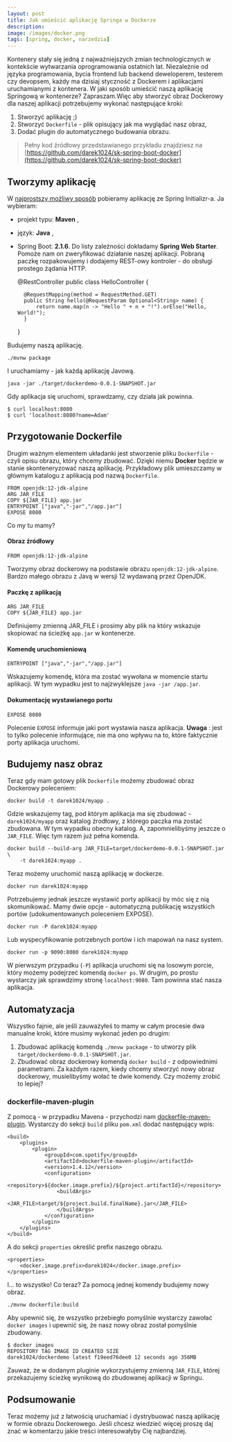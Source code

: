 ```yaml
---
layout: post
title: Jak umieścić aplikację Springa w Dockerze
description: 
image: /images/docker.png
tags: [spring, docker, narzedzia]
---
```


Kontenery stały się jedną z najważniejszych zmian technologicznych w kontekście wytwarzania oprogramowania ostatnich lat. Niezależnie od języka programowania, bycia frontend lub backend deweloperem, testerem czy devopsem, każdy ma dzisiaj styczność z Dockerem i aplikacjami uruchamianymi z kontenera. W jaki sposób umieścić naszą aplikację Springową w kontenerze? Zapraszam.Więc aby stworzyć obraz Dockerowy dla naszej aplikacji potrzebujemy wykonać następujące kroki:

1. Stworzyć aplikację ;)
2. Stworzyć `Dockerfile` - plik opisujący jak ma wyglądać nasz obraz,
3. Dodać plugin do automatycznego budowania obrazu.

> Pełny kod źródłowy przedstawianego przykładu znajdziesz na [https://github.com/darek1024/sk-spring-boot-docker](https://github.com/darek1024/sk-spring-boot-docker)

## Tworzymy aplikację
W [najprostszy możliwy sposób](https://strony.sztukakodu.pl/najprostszy-sposob-zeby-rozpoczac-nowy-projekt-w-springu/) pobieramy aplikację ze Spring Initializr-a. Ja wybieram:
- projekt typu: **Maven** ,
- język: **Java** ,
- Spring Boot: **2.1.6**.
Do listy zależności dokładamy **Spring Web Starter**. Pomoże nam on zweryfikować działanie naszej aplikacji. Pobraną paczkę rozpakowujemy i dodajemy REST-owy kontroler - do obsługi prostego żądania HTTP.

    @RestController
    public class HelloController {
    
        @RequestMapping(method = RequestMethod.GET)
        public String hello(@RequestParam Optional<String> name) {
            return name.map(n -> "Hello " + n + "!").orElse("Hello, World!");
        }
    
    }

Budujemy naszą aplikację.

    ./mvnw package

I uruchamiamy - jak każdą aplikację Javową.

    java -jar ./target/dockerdemo-0.0.1-SNAPSHOT.jar

Gdy aplikacja się uruchomi, sprawdzamy, czy działa jak powinna.

    $ curl localhost:8080
    $ curl 'localhost:8080?name=Adam'

## Przygotowanie Dockerfile
Drugim ważnym elementem układanki jest stworzenie pliku `Dockerfile` - czyli opisu obrazu, który chcemy zbudować. Dzięki niemu **Docker** będzie w stanie skonteneryzować naszą aplikację. Przykładowy plik umieszczamy w głównym katalogu z aplikacją pod nazwą `Dockerfile`.

    FROM openjdk:12-jdk-alpine
    ARG JAR_FILE
    COPY ${JAR_FILE} app.jar
    ENTRYPOINT ["java","-jar","/app.jar"]
    EXPOSE 8080

Co my tu mamy?
#### Obraz źródłowy

    FROM openjdk:12-jdk-alpine

Tworzymy obraz dockerowy na podstawie obrazu `openjdk:12-jdk-alpine`. Bardzo małego obrazu z Javą w wersji 12 wydawaną przez OpenJDK.
#### Paczkę z aplikacją

    ARG JAR_FILE
    COPY ${JAR_FILE} app.jar

Definiujemy zmienną JAR\_FILE i prosimy aby plik na który wskazuje skopiować na ścieżkę `app.jar` w kontenerze.
#### Komendę uruchomieniową

    ENTRYPOINT ["java","-jar","/app.jar"]

Wskazujemy komendę, która ma zostać wywołana w momencie startu aplikacji. W tym wypadku jest to najzwyklejsze `java -jar /app.jar`.
#### Dokumentację wystawianego portu

    EXPOSE 8080

Polecenie `EXPOSE` informuje jaki port wystawia nasza aplikacja. **Uwaga** : jest to tylko polecenie informujące, nie ma ono wpływu na to, które faktycznie porty aplikacja uruchomi.
## Budujemy nasz obraz
Teraz gdy mam gotowy plik `Dockerfile` możemy zbudować obraz Dockerowy poleceniem:

    docker build -t darek1024/myapp .

Gdzie wskazujemy tag, pod którym aplikacja ma się zbudować - `darek1024/myapp` oraz katalog źrodłowy, z którego paczka ma zostać zbudowana. W tym wypadku obecny katalog. A, zapomnielibyśmy jeszcze o `JAR_FILE`. Więc tym razem już pełna komenda.

    docker build --build-arg JAR_FILE=target/dockerdemo-0.0.1-SNAPSHOT.jar \
        -t darek1024:myapp .

Teraz możemy uruchomić naszą aplikację w dockerze.

    docker run darek1024:myapp

Potrzebujemy jednak jeszcze wystawić porty aplikacji by móc się z nią skomunikować. Mamy dwie opcje - automatyczną publikację wszystkich portów (udokumentowanych poleceniem EXPOSE).

    docker run -P darek1024:myapp

Lub wyspecyfikowanie potrzebnych portów i ich mapowań na nasz system.

    docker run -p 9090:8080 darek1024:myapp

W pierwszym przypadku (`-P`) aplikacja uruchomi się na losowym porcie, który możemy podejrzeć komendą `docker ps`. W drugim, po prostu wystarczy jak sprawdzimy stronę `localhost:9080`. Tam powinna stać nasza aplikacja.
## Automatyzacja
Wszystko fajnie, ale jeśli zauważyłeś to mamy w całym procesie dwa manualne kroki, które musimy wykonać jeden po drugim:
1. Zbudować aplikację komendą `./mnvw package` - to utworzy plik `target/dockerdemo-0.0.1-SNAPSHOT.jar`.
2. Zbudować obraz dockerowy komendą `docker build` - z odpowiednimi parametrami.
Za każdym razem, kiedy chcemy stworzyć nowy obraz dockerowy, musielibyśmy wołać te dwie komendy. Czy możemy zrobić to lepiej?
### dockerfile-maven-plugin
Z pomocą - w przypadku Mavena - przychodzi nam [dockerfile-maven-plugin](https://mvnrepository.com/artifact/com.spotify/dockerfile-maven-plugin). Wystarczy do sekcji `build` pliku `pom.xml` dodać następujący wpis:

    <build>
        <plugins>
            <plugin>
                <groupId>com.spotify</groupId>
                <artifactId>dockerfile-maven-plugin</artifactId>
                <version>1.4.12</version>
                <configuration>
                    <repository>${docker.image.prefix}/${project.artifactId}</repository>
                    <buildArgs>
                        <JAR_FILE>target/${project.build.finalName}.jar</JAR_FILE>
                    </buildArgs>
                </configuration>
            </plugin>
        </plugins>
    </build>

A do sekcji `properties` określić prefix naszego obrazu.

    <properties>
        <docker.image.prefix>darek1024</docker.image.prefix>
    </properties>

I... to wszystko! Co teraz? Za pomocą jednej komendy budujemy nowy obraz.

    ./mvnw dockerfile:build

Aby upewnić się, że wszystko przebiegło pomyślnie wystarczy zawołać `docker images` i upewnić się, że nasz nowy obraz został pomyślnie zbudowany.

    $ docker images
    REPOSITORY TAG IMAGE ID CREATED SIZE
    darek1024/dockerdemo latest f19eed76dee0 12 seconds ago 356MB

Zauważ, że w dodanym pluginie wykorzystujemy zmienną `JAR_FILE`, której przekazujemy ścieżkę wynikową do zbudowanej aplikacji w Springu.
## Podsumowanie
Teraz możemy już z łatwością uruchamiać i dystrybuować naszą aplikację w formie obrazu Dockerowego. Jeśli chcesz wiedzieć więcej proszę daj znać w komentarzu jakie treści interesowałyby Cię najbardziej.

